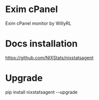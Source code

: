 # Exim cPanel
Exim cPanel monitor by WillyRL

# Docs installation
https://github.com/NIXStats/nixstatsagent

# Upgrade
pip install nixstatsagent --upgrade
